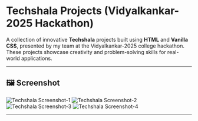 # Techshala Projects (Vidyalkankar-2025 Hackathon)

A collection of innovative **Techshala** projects built using **HTML** and **Vanilla CSS**, presented by my team at the Vidyalkankar-2025 college hackathon. These projects showcase creativity and problem-solving skills for real-world applications.

---

## 🖼 Screenshot

![Techshala Screenshot-1]((https://github.com/Shreyas2545/techshala-project/blob/main/assets/src1.png?raw=true))
![Techshala Screenshot-2]((https://github.com/Shreyas2545/techshala-project/blob/47b5c875ecd24ed793e8e6a5e72df48682f39ee4/assets/src2.png))
![Techshala Screenshot-3]((https://github.com/Shreyas2545/techshala-project/blob/47b5c875ecd24ed793e8e6a5e72df48682f39ee4/assets/src3.png))
![Techshala Screenshot-4](https://github.com/Shreyas2545/techshala-project/blob/47b5c875ecd24ed793e8e6a5e72df48682f39ee4/assets/src4.png)

---
